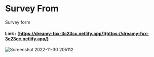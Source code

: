 # Survey From
Survey form 

#### Link : [https://dreamy-fox-3c23cc.netlify.app/](https://dreamy-fox-3c23cc.netlify.app/)


![Screenshot 2022-11-30 205112](https://user-images.githubusercontent.com/107136799/204837665-5478286e-06df-4a73-8f81-e2aa2dad07b6.png)


